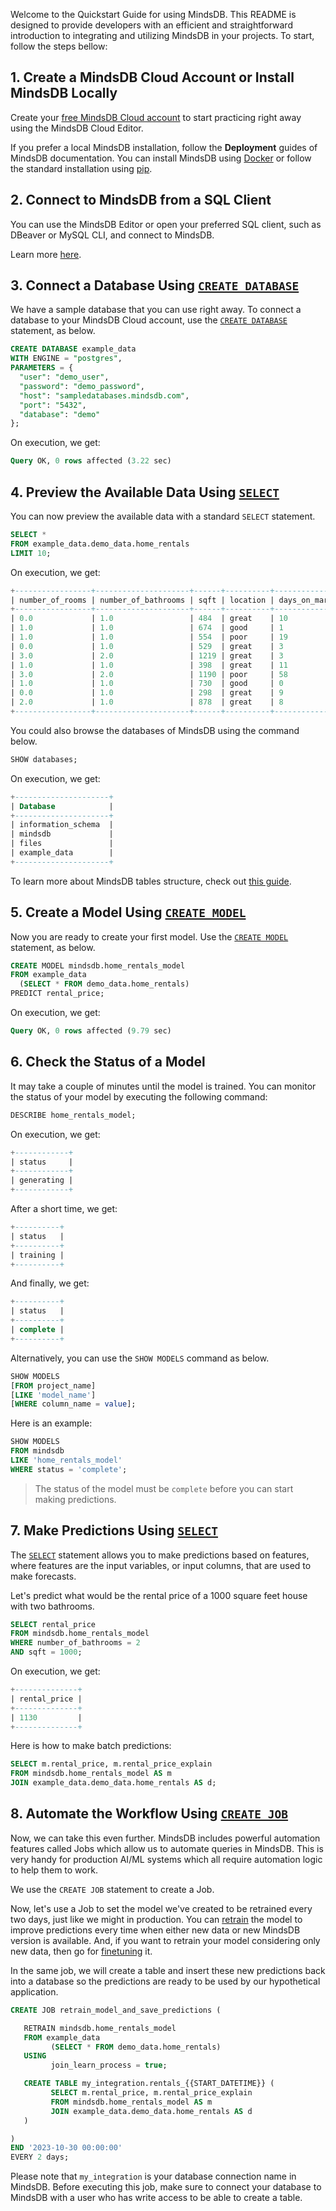 Welcome to the Quickstart Guide for using MindsDB. This README is designed to provide developers with an efficient and straightforward introduction to integrating and utilizing MindsDB in your projects. To start, follow the steps bellow:


## 1. Create a MindsDB Cloud Account or Install MindsDB Locally

Create your [free MindsDB Cloud account](https://cloud.mindsdb.com/register) to
start practicing right away using the MindsDB Cloud Editor.

If you prefer a local MindsDB installation, follow the **Deployment** guides of
MindsDB documentation. You can install MindsDB using
[Docker](setup/self-hosted/docker/) or follow the standard installation using
[pip](setup/self-hosted/pip/source/).

## 2. Connect to MindsDB from a SQL Client

You can use the MindsDB Editor or open your preferred SQL client, such
as DBeaver or MySQL CLI, and connect to MindsDB.

Learn more [here](/mindsdb-sql-overview).

## 3. Connect a Database Using [`CREATE DATABASE`](/sql/create/databases/)

We have a sample database that you can use right away. To connect a database to your MindsDB Cloud account, use the [`CREATE DATABASE`](/sql/create/databases/) statement, as below.

```sql
CREATE DATABASE example_data
WITH ENGINE = "postgres",
PARAMETERS = {
  "user": "demo_user",
  "password": "demo_password",
  "host": "sampledatabases.mindsdb.com",
  "port": "5432",
  "database": "demo"
};
```

On execution, we get:

```sql
Query OK, 0 rows affected (3.22 sec)
```

## 4. Preview the Available Data Using [`SELECT`](/sql/api/select/)

You can now preview the available data with a standard `SELECT` statement.

```sql
SELECT *
FROM example_data.demo_data.home_rentals
LIMIT 10;
```

On execution, we get:

```sql
+-----------------+---------------------+------+----------+----------------+---------------+--------------+--------------+
| number_of_rooms | number_of_bathrooms | sqft | location | days_on_market | initial_price | neighborhood | rental_price |
+-----------------+---------------------+------+----------+----------------+---------------+--------------+--------------+
| 0.0             | 1.0                 | 484  | great    | 10             | 2271          | south_side   | 2271         |
| 1.0             | 1.0                 | 674  | good     | 1              | 2167          | downtown     | 2167         |
| 1.0             | 1.0                 | 554  | poor     | 19             | 1883          | westbrae     | 1883         |
| 0.0             | 1.0                 | 529  | great    | 3              | 2431          | south_side   | 2431         |
| 3.0             | 2.0                 | 1219 | great    | 3              | 5510          | south_side   | 5510         |
| 1.0             | 1.0                 | 398  | great    | 11             | 2272          | south_side   | 2272         |
| 3.0             | 2.0                 | 1190 | poor     | 58             | 4463          | westbrae     | 4124         |
| 1.0             | 1.0                 | 730  | good     | 0              | 2224          | downtown     | 2224         |
| 0.0             | 1.0                 | 298  | great    | 9              | 2104          | south_side   | 2104         |
| 2.0             | 1.0                 | 878  | great    | 8              | 3861          | south_side   | 3861         |
+-----------------+---------------------+------+----------+----------------+---------------+--------------+--------------+
```

You could also browse the databases of MindsDB using the command below.

```sql
SHOW databases;
```

On execution, we get:

```sql
+---------------------+
| Database            |
+---------------------+
| information_schema  |
| mindsdb             |
| files               |
| example_data        |
+---------------------+
```

To learn more about MindsDB tables structure, check out
[this guide](/sql/table-structure/).

## 5. Create a Model Using [`CREATE MODEL`](/sql/create/model/)

Now you are ready to create your first model. Use the
[`CREATE MODEL`](/sql/create/model/) statement, as below.

```sql
CREATE MODEL mindsdb.home_rentals_model
FROM example_data
  (SELECT * FROM demo_data.home_rentals)
PREDICT rental_price;
```

On execution, we get:

```sql
Query OK, 0 rows affected (9.79 sec)
```

## 6. Check the Status of a Model

It may take a couple of minutes until the model is trained. You can monitor
the status of your model by executing the following command:

```sql
DESCRIBE home_rentals_model;
```

On execution, we get:

```sql
+------------+
| status     |
+------------+
| generating |
+------------+
```

After a short time, we get:

```sql
+----------+
| status   |
+----------+
| training |
+----------+
```

And finally, we get:

```sql
+----------+
| status   |
+----------+
| complete |
+----------+
```

Alternatively, you can use the `SHOW MODELS` command as below.

```sql
SHOW MODELS
[FROM project_name]
[LIKE 'model_name']
[WHERE column_name = value];
```

Here is an example:

```sql
SHOW MODELS
FROM mindsdb
LIKE 'home_rentals_model'
WHERE status = 'complete';
```
> The status of the model must be `complete` before you can start making predictions.

## 7. Make Predictions Using [`SELECT`](/sql/api/select/)

The [`SELECT`](/sql/api/select/) statement allows you to make predictions based
on features, where features are the input variables, or input columns, that are
used to make forecasts.

Let's predict what would be the rental price of a 1000 square feet house with
two bathrooms.

```sql
SELECT rental_price
FROM mindsdb.home_rentals_model
WHERE number_of_bathrooms = 2
AND sqft = 1000;
```

On execution, we get:

```sql
+--------------+
| rental_price |
+--------------+
| 1130         |
+--------------+
```

Here is how to make batch predictions:

```sql
SELECT m.rental_price, m.rental_price_explain
FROM mindsdb.home_rentals_model AS m
JOIN example_data.demo_data.home_rentals AS d;
```

## 8. Automate the Workflow Using [`CREATE JOB`](/sql/create/jobs/)

Now, we can take this even further. MindsDB includes powerful automation features called Jobs which allow us to automate queries in MindsDB. This is very handy for production AI/ML systems which all require automation logic to help them to work.

We use the `CREATE JOB` statement to create a Job.

Now, let's use a Job to set the model we've created to be retrained every two days, just like we might in production. You can [retrain](/sql/api/retrain/) the model to improve predictions every time when either new data or new MindsDB version is available. And, if you want to retrain your model considering only new data, then go for [finetuning](/sql/api/finetune/) it.

In the same job, we will create a table and insert these new predictions back into a database so the predictions are ready to be used by our hypothetical application.

```sql
CREATE JOB retrain_model_and_save_predictions (

   RETRAIN mindsdb.home_rentals_model
   FROM example_data
         (SELECT * FROM demo_data.home_rentals)
   USING
         join_learn_process = true;

   CREATE TABLE my_integration.rentals_{{START_DATETIME}} (
         SELECT m.rental_price, m.rental_price_explain
         FROM mindsdb.home_rentals_model AS m
         JOIN example_data.demo_data.home_rentals AS d
   )

)
END '2023-10-30 00:00:00'
EVERY 2 days;
```

Please note that `my_integration` is your database connection name in MindsDB. Before executing this job, make sure to connect your database to MindsDB with a user who has write access to be able to create a table.

